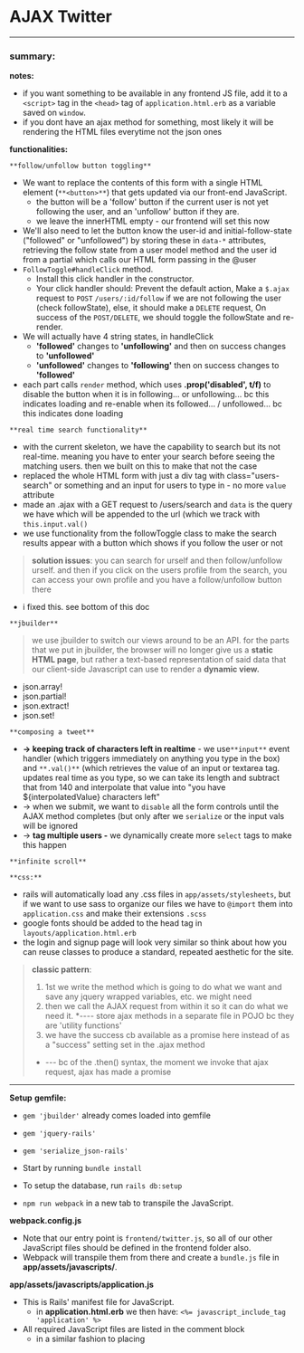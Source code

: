 # AJAX Twitter

---

### **summary:** 
**notes:**
- if you want something to be available in any frontend JS file, add it to a `<script>` tag in the `<head>` tag of `application.html.erb` as a variable saved on `window`.
- if you dont have an ajax method for something, most likely it will be rendering the HTML files everytime not the json ones

**functionalities:**

`**follow/unfollow button toggling**`
- We want to replace the contents of this form with a single HTML element (`**<button>**`) that gets updated via our front-end JavaScript.
  - the button will be a 'follow' button if the current user is not yet following the user, and an 'unfollow' button if they are. 
  - we leave the innerHTML empty - our frontend will set this now
- We'll also need to let the button know the user-id and initial-follow-state ("followed" or "unfollowed") by storing these in `data-*` attributes, retrieving the follow state from a user model method and the user id from a partial which calls our HTML form passing in the @user 
- `FollowToggle#handleClick` method. 
  - Install this click handler in the constructor. 
  - Your click handler should: Prevent the default action, Make a `$.ajax` request to `POST` `/users/:id/follow` if we are not following the user (check followState), else, it should make a `DELETE` request, On success of the `POST/DELETE`, we should toggle the followState and re-render.
- We will actually have 4 string states, in handleClick 
  - **'followed'** changes to **'unfollowing'** and then on success changes to **'unfollowed'**
  - **'unfollowed'** changes to **'following'** then on success changes to **'followed'**
- each part calls `render` method, which uses **.prop('disabled', t/f)** to disable the button when it is in following... or unfollowing... bc this indicates loading and re-enable when its followed... / unfollowed... bc this indicates done loading

`**real time search functionality**` 
- with the current skeleton, we have the capability to search but its not real-time. meaning you have to enter your search before seeing the matching users. then we built on this to make that not the case
- replaced the whole HTML form with just a div tag with class="users-search" or something and an input for users to type in - no more `value` attribute
- made an .ajax with a GET request to /users/search and `data` is the query we have which will be appended to the url (which we track with `this.input.val()`
- we use functionality from the followToggle class to make the search results appear with a button which shows if you follow the user or not
> **solution issues**: you can search for urself and then follow/unfollow urself. and then if you click on the users profile from the search, you can access your own profile and you have a follow/unfollow button there
  - i fixed this. see bottom of this doc 

`**jbuilder**`

> we use jbuilder to switch our views around to be an API. for the parts that we put in jbuilder, the browser will no longer give us a **static HTML page**, but rather a text-based representation of said data that our client-side Javascript can use to render a **dynamic view.**
- json.array!
- json.partial!
- json.extract!
- json.set!

`**composing a tweet**` 
- **-> keeping track of characters left in realtime** - we use`**input**` event handler (which triggers immediately on anything you type in the box) and `**.val()**` (which retrieves the value of an input or textarea tag. updates real time as you type, so we can take its length and subtract that from 140 and interpolate that value into "you have ${interpolatedValue} characters left"
- -> when we submit, we want to `disable` all the form controls until the AJAX method completes (but only after we `serialize` or the input vals will be ignored
- -> **tag multiple users -** we dynamically create more `select` tags to make this happen

`**infinite scroll**`


`**css:**` 
- rails will automatically load any .css files in `app/assets/stylesheets`, but if we want to use sass to organize our files we have to `@import` them into `application.css` and make their extensions `.scss`
- google fonts should be added to the head tag in `layouts/application.html.erb`
- the login and signup page will look very similar so think about how you can reuse classes to produce a standard, repeated aesthetic for the site.


>   **classic pattern**: 
>   1) 1st we write the method which is going to do what we want and save any jquery wrapped variables, etc. we might need
>  2) then we call the AJAX request from within it so it can do what we need it.
>     *---- store ajax methods in a separate file in POJO bc they are 'utility functions'
>  3) we have the success cb available as a promise here instead of as a "success" setting set in the .ajax method
>    * --- bc of the .then() syntax, the moment we invoke that ajax request, ajax has made a promise

---

**Setup**
**gemfile:**
- `gem 'jbuilder'`   already comes loaded into gemfile
- `gem 'jquery-rails'`
- `gem 'serialize_json-rails'`

- Start by running `bundle install`
- To setup the database, run `rails db:setup`
- `npm run webpack` in a new tab to transpile the JavaScript.

**webpack.config.js**
- Note that our entry point is `frontend/twitter.js`, so all of our other JavaScript files should be defined in the frontend folder also.
- Webpack will transpile them from there and create a `bundle.js` file in **app/assets/javascripts/**.

**app/assets/javascripts/application.js**
- This is Rails' manifest file for JavaScript.
  - in **application.html.erb** we then have:     `<%= javascript_include_tag 'application' %>` 
- All required JavaScript files are listed in the comment block 
  - in a similar fashion to placing <script> tags in our HTML - except that Rails compiles them all into a single file for production. 
- But **unlike Webpack, Rails doesn't intelligently manage dependencies**, so you still have to be extra **careful about the load order.**
- It's currently only requiring `jquery` and `jquery_ujs` : 
```javascript
//= require jquery
//= require jquery_ujs
```
- after these, add **`require jquery.serializejson`** (for submitting forms) and **`require_tree`** (to include any files in app/assets/javascripts, for instance, our bundle.js). 
  - **jquery.serializejson:** before we were using jquery `**.serialize()**`, which returns URL encoded string.
    - For the `.ajax()` **data** setting, we can use the **serializeJSON jQuery plug-in** to add a **`.serializeJSON()`** method to jQuery, which creates a JavaScript object following the Rails parameter conventions.

**gemfile:**
`gem 'serialize_json-rails'`

---

## `**Phase I: FollowToggle**`

We will write a `FollowToggle` class that turns a button into a toggle that will follow/unfollow a user.

a) Look at **app/views/follows/_form.html.erb.** 
- First, let's modify the Rails view for the follow button to accommodate front-end manipulation. 
- Notice that there are two branches of logic: 
  - the button will be a 'follow' button if the current user is not yet following the user, and an 'unfollow' button if they are. 
  - We want to replace the contents of this form with a single HTML element that gets updated via our front-end JavaScript.
1. Replace the contents of the button form with a single `<button>`.
1. Give the button a `class` of`follow-toggle`.
1. We'll also need to let the button know the user-id and initial-follow-state ("followed" or "unfollowed") by storing these in `data-*` attributes. 
  1. We can determine the initial-follow-state using the `User#follows?` method.
1. Leave the inner HTML of the button empty: the FollowToggle class will be responsible for setting this.
**old:**
```html
<% if current_user.follows?(user) %>
  <form action="<%= user_follow_url(user) %>" method="post">
    <input
        type="hidden"
        name="authenticity_token"
        value="<%= form_authenticity_token %>">
    <input type="hidden" name="_method" value="delete">
    <input type="submit" value="Unfollow">
  </form>
<% else %>
  <form action="<%= user_follow_url(user) %>" method="post">
    <input
        type="hidden"
        name="authenticity_token"
        value="<%= form_authenticity_token %>">
    <input type="submit" value="Follow">
  </form>
<% end %>
```

**new:**
note on HTML documentation it says:
> Tip: Always specify the type attribute for a <button> element.  Different browsers use different default types for the <button> element.
they didnt do this here so just noting it 
```html
<button class="follow-toggle" data-user-id="<%= user.id %>" data-initial-follow-state="<%= current_user.follows?(user) ? 'followed' : 'unfollowed' %>"></button>
```

b) FollowToggle Class
- NB: Each of your JavaScript classes for this project should be in a separate file in frontend/. Name the files in snake_case to match the casing of the rest of the Rails app.
- Create a new file in **frontend/** called **follow_toggle.js**.
- Define the constructor for `FollowToggle`. 
  - In the constructor, extract the user-id and initial-follow-state data from el and save them as `this.userId` and `this.followState` for later use.
  - You might also find it convenient to store a jQuery wrapped `el` as an instance variable.
  - Set module.exports to your FollowToggle class to make it require-able.
**note:** we allow this options hash here so that we can pass in from `users_search.js` (later) the data we need. Just an easier way to do what $el.data is already doing
- we stored `**data-user-id="<%= user.id %>"**` in HTML for the button, and we can retrieve it as `**el.data('user-id')**`
```javascript
class FollowToggle {
  constructor(el, options) {
    this.$el = $(el);
    this.userId = this.$el.data('user-id') || options.userId;
    this.followState = (this.$el.data('initial-follow-state') ||
      options.followState);
    this.render();

    this.$el.on('click', this.handleClick.bind(this));
  }
}

module.exports = FollowToggle;
```

- Using this class, we can now build a FollowToggle instance for each follow-toggle button on the page.
> NB: Though the follow state is stored in our database as a row (or lack thereof) in a join table, on the client side, we'll keep track of the follow state as a string. To do this we've **bootstrapped** the the user's id and follow-state to the user-id and initial-follow-state data- attributes respectively. 
> we got this information on the user's id and follow state through the user's **show.html.erb**, which calls our HTML form that has the button as a **partial**, passing in the user:
> `<%= render 'follows/form', user: @user %>`
> Later we'll add more states in addition to followed/unfollowed.

---
### **Twitter.js**
You'll probably want to start testing this out about now. But if you run Webpack at this point, nothing will get transpiled because twitter.js (the entry point) is empty, so let's fill it in.

- Require your new FollowToggleclass at the top, and define a document ready callback below.
- The callback should call your constructor once for each button.follow-toggle element.
- You can use `jQuery#each` for this, but beware: the DOM element is the second callback argument; index comes first.
**twitter.js**
```javascript
const FollowToggle = require('./follow_toggle');

$(function () {
  $('button.follow-toggle').each((i, btn) => new FollowToggle(btn, {}));
});
```

---
### **follow_toggle.js**
**a) `FollowToggle#render**`
- Once you're sure that your FollowToggle constructor is being called correctly, write a `FollowToggle#render` method.
- The text should be `"Follow!"` if `this.followState === "unfollowed"`,
- The text should be `"Unfollow!"` if `this.followState === "followed"`.
- Call your `#render`method inside the constructor to initially set the inner HTML.
```javascript
render() {
  switch (this.followState) {
    case 'followed':
      this.$el.html('Unfollow!');
      break;
    case 'unfollowed':
      this.$el.html('Follow!');
      break;
  }
}
```

**b) `FollowToggle#handleClick**`
- Next, write a `FollowToggle#handleClick` method. 
- Install this click handler in the constructor. Your click handler should:
  - Prevent the default action.
  - Make a `$.ajax` request to `POST` `/users/:id/follow` if we are not following the user (check followState), else, it should make a `DELETE` request.
  - On success of the `POST/DELETE`, we should toggle the followState and re-render.
Hint: You probably want to set the `**dataType**` option for $.ajax. This way you can have jQuery automatically parse the response as `**JSON**`. 

- note: we moved all of our .ajax methods into a separate file called **api_util.js.** 
- at the top of the **follow_toggle.js** file, we added `const APIUtil = require('./api_util');`
- Use a `**promise**` to chain a success callback onto your API call that changes the followState appropriately and re-renders: by only passing one cb to `**.then()**`, this makes it the success cb.
```javascript
  handleClick(event) {
    event.preventDefault();

    if (this.followState === 'followed') {
      APIUtil.unfollowUser(this.userId).then(() => {
        followToggle.followState = 'unfollowed';
        followToggle.render();
      });
    } else if (this.followState === 'unfollowed') {
      APIUtil.followUser(this.userId).then(() => {
        followToggle.followState = 'followed';
        followToggle.render();
      });
    }
  }
```

Note: what if we just did the below and no ajax request?
```javascript
    if (this.followState === 'followed') {
      this.followState = 'unfollowed';
      this.render();
  }
```

**this would not work.** this would change how the button is rendered, but the issue is that we would never submit a POST or DELETE request to the server, so it wouldnt update the information in the server. so next time we revisited the page, this current status would no longer be updated

by calling the **ajax** method, this triggers a POST/ DELETE request to server and so the info is updated and remembered. Triggering these requests triggers the corresponding actions in the **follows_controller.rb** which makes the database updates
---

### **api_util.js**
- remember that we like to make our **util** class a **POJO,** not an actual class
- Let's refactor our AJAX calls into an api_util file. Your API util should export an object with the methods `APIUtil#followUser(id)` and `APIUtil#unfollowUser(id)`
- Use a **promise** to chain a success callback onto your API call that changes the followState appropriately and re-renders. (shown above in the follow_toggle.js file)
```javascript
const APIUtil = {

  followUser: id => APIUtil.changeFollowStatus(id, 'POST'),

  unfollowUser: id => APIUtil.changeFollowStatus(id, 'DELETE'),

  changeFollowStatus: (id, method) => (
    $.ajax({
      url: `/users/${id}/follow`, // note that you can interpolate values in url
      dataType: 'json',
      method        // according to ES6, equivalent to method: `${method}` (see below)
    })
  )
}

module.exports = APIUtil;
```
> **Note 1:** note 3: usually something like updating info would be a PUT or PATCH request, which routes to the path, for ex, /photos/:id, while a POST request is for submitting something totally new, and routes to /photos, but things like follows and likes are their own resource, not part of the user's information just accessible for a user based on associations we set up.
>    *   ---- so POST actually does make sense - we are creating (POST) a new follow or deleting (DELETE) it.  
>     *   --- we only have a create and delete method in the follows controller
>     
>  **Note 2**: typically with ajax POST requests  we have a **data** setting, but notice here we dont have one. **the result is that no form data is sent to the server**, but thats fine bc we dont need it anyway (Notice we dont need or use it in our success callback, we just update the text of the current button that triggered the event). 
>  the current user's id (which we always have track of) and the person they are following's id (which we store in the **data-* attribute in the HTML**, which we pass in from the **user show.html.erb** through a partial)  is sufficient. on the server side, our path is /user/:id/follows, bc follows is a nested resource. 

**Note 3:** with ES6, ur allowed to do property declaraction in a shorter syntax, so instead of doing:  
```javascript
   var x = 0, y = 0
   obj = {x: x, y: y}
```
- you can just do:
```javascript
   var x = 0, y = 0
   obj = {x, y}; 
```
- and they will infer what you mean

---
### **follow_toggle.js**
> **Lastly, let's freeze-out the button so that people can't click it while the AJAX request is pending.**
- In `handleClick` set **followState** to **following** or **unfollowing** and call `#render.`
- Update your `#render` method to set the ``disabled`` property if the **followState** is **following** or **unfollowing**; otherwise, make sure disabled is set to **false**. (Use jQuery's **`#prop`** method).
  - remember that we need to use jQuery's **prop()** instead of **attr()** for DOM properties `checked`, `selected`, or `disabled` state of form elements.
```javascript
  handleClick(event) {
    // const followToggle = this;           they saved this & then in cb's: followToggle.followState, but this works w/out it.
    event.preventDefault();

    // it changes the state to unfollowing, at which point in the render method it makes it so that the button is disabled, until the ajax request finishes at which point the succuess cb is called and state changed to unfollowed and button undisabled.
    if (this.followState === 'followed') {
      this.followState = 'unfollowing';
      this.render();
      APIUtil.unfollowUser(this.userId).then(() => {
        this.followState = 'unfollowed';
        this.render();
      });
    } else if (this.followState === 'unfollowed') {
      this.followState = 'following';
      this.render();
      APIUtil.followUser(this.userId).then(() => {
        this.followState = 'followed';
        this.render();
      });
    }
  }
  
    render() {
    switch (this.followState) {
      case 'followed':
        this.$el.prop('disabled', false);
        this.$el.html('Unfollow!');
        break;
      case 'unfollowed':
        this.$el.prop('disabled', false);
        this.$el.html('Follow!');
        break;
      case 'following':
        this.$el.prop('disabled', true);
        this.$el.html('Following...');
        break;
      case 'unfollowing':
        this.$el.prop('disabled', true);
        this.$el.html('Unfollowing...');
        break;
    }
  }
```
  
  
---

## `**Phase II: UsersSearch**`

> Review **app/controllers/users_controller.rb** and **app/views/users/search.html.erb**. We want to create real-time user search. On every keypress as the user types in a username, we'll show the matching users for the current input.

- with the current skeleton, we have the capability to search but its not real-time. meaning you have to enter your search before seeing the matching users 

**a) UsersSearch Class - app/views/users/search.html.erb**
- Replace the entire form with a nav with `class` `users-search`.
- Add an input field for the user to type the name.
- Nested in the nav.users-search, have a `ul.users` for displaying results.

**old:**
```html
<h1>Search!</h1>

<form action="/users/search" method="GET">
  <input
    type="text"
    name="query"
    value="<%= @query %>">

  <input type="submit" value="Search Users!">
</form>

<ul>
  <% @users.each do |user| %>
    <li>
      <a href="<%= user_url(user) %>"><%= user.username %></a>
      <%= render 'follows/form', user: user %>
    </li>
  <% end %>
</ul>
```

**new:**
- The HTML5 `**placeholder**`attribute is used in input tags.The placeholder attribute specifies a short hint that describes the expected value of an input field (e.g. a sample value or a short description of the expected format).The short hint is displayed in the input field before the user enters a value.
```html
<h2 class='page-header'>Search!</h2>

<div class='users-search'>
<form class="simple-form">
  <div>
    <label for='user-search-input'>Username</label>
    <input class='user-search-input' 
      type="text" 
      name="username"
      placeholder='Enter a username'>
  </div>
</form>

<h4>Results</h4>
<ul class="users"></ul>
</div>
```


**b) UsersSearch Class** **- frontend/users_search.js**
- Create a **frontend/users_search.js** file and define the `UsersSearch` class.
- In the constructor, store jQuery wrapped versions of the `el`, its `input` and its `ul` on this.
  - using `**.find()**` is basically the same as if we had selected the selector directly, except we're narrowing down the search so now our program wont have to look through the entire DOM.
```javascript
const APIUtil = require('./api_util');

class UsersSearch {
  constructor(el) {
    this.$el = $(el);
    this.$input = this.$el.find('input[name=username]');
    this.$ul = this.$el.find('.users');
    // .on input is the event now
    this.$input.on('input', this.handleInput.bind(this));
  }
}
  
module.exports = UsersSearch;
```

---
### **Twitter.js**
- As with FollowToggle, build an instance of UsersSearch for each nav.users-search in your entry file. (although there is really only one, unlike with FollowToggle buttons where there were so many)
```javascript
const FollowToggle = require('./follow_toggle');

$(function () {
  $('button.follow-toggle').each((i, btn) => new FollowToggle(btn, {}));
  $('.users-search').each( (i, search) => new UsersSearch(search) );
});
```

---
### **api_util.js**
- Write an `**APIUtil#searchUsers(queryVal, success)**` to make a request to `/users/search`. You can send query parameters along with an $.ajax call through the data. Don't forget to set dataType!
  - we had to put the **query** as an object to **data** because data takes in a Plain Object, string, or array
  - GET request meaning it will append the **query**, which will just be whatever text we typed into the search bar, to the end of the url
    - according to the ES6 shortened property declaration syntax: this is equivalent to saying: `{ query: query }`
```javascript
  searchUsers: query => (
    $.ajax({
      url: '/users/search',
      dataType: 'json',
      method: 'GET',
      data: { query }    // same as data: { query: query }
    })
  )
```

![Image](https://www.dropbox.com/s/f6uju67n689ipdo/ByUn8p9TX_SJXfc3JC7.png?dl=1)


---
### **users_search.js**

**c)** Write a `**UsersSearch#handleInput**` handler. 
- On each input event, call `APIUtil.searchUsers`, sending the input's val as the query parameter.
```javascript
 handleInput(event) {
    if (this.$input.val() === '') {        // render empty arr if no users
      this.renderResults([]);
      return;
    }
    APIUtil.searchUsers(this.$input.val())
      .then(users => this.renderResults(users));
  }
```
  
---
### **users_controller.rb**
Now, let's set up your controller to respond to AJAX requests with JSON. Because your controller will be handling both HTML and JSON requests, let's separate out each of those types of requests and respond to them separately. 
- Put the following code into your controller to replace the line reading **render :search**:
```ruby
respond_to do |format|
  format.html { render :search }
  format.json { render :search }
end
```

the entire **search action** in the **users controller** now looks like this:
```javascript
  def search
    if params[:query].present?
      @users = User.where('username ~ ?', params[:query])
    else
      @users = User.none
    end

    respond_to do |format|
      format.html { render :search }
      format.json { render :search }
    end
    
  end
```
- apparently using a `**~**` in AR `where` query is for matching regular expressions. 
  - in rails server log looks like:   `User Load (0.8ms)  SELECT "users".* FROM "users" WHERE (username ~ 'a')`
  - we use it because it allows us to match the query anywhere in the string - and imitating the same with LIKE would mean we would have to include a % before and after the query, but that wouldn't work if we're interpolating in the ?. 
  - [https://www.postgresql.org/docs/8.1/functions-matching.html](https://www.postgresql.org/docs/8.1/functions-matching.html)
- `**.present?**` will load all records returned, while `**.exists?**` would just check if there's at least 1 record found, without loading them all
  - theres a big performance issue (.present way slower) but it makes sense to use it in this case
- `**Model.none**` returns an activeRecord relation object that is empty:
  - Returns a chainable relation with zero records, specifically an instance of the ActiveRecord::NullRelation class.
  - Used in cases where a method or scope could return zero records but the result needs to be chainable. 
  - **from testing, it does not look like just saying @users = []** would break the code here. but i guess good to just use this Model.none. it follows the **null object pattern**
  - [https://apidock.com/rails/v4.0.2/ActiveRecord/QueryMethods/none](https://apidock.com/rails/v4.0.2/ActiveRecord/QueryMethods/none)
```javascript
>> Model.none 
=> #<ActiveRecord::Relation []>
```


---
### **Jbuilder Teaser**
For now, just follow along! You're not going to understand all of the jbuilder stuff till we go over next week.

We've told the controller to :
1. render the :search HTML view for requests that want **HTML** -> **app/views/users/search.html.erb** and to 
1. render the :search **JSON** view for requests that want JSON -> **app/views/users/search.json.jbuilder**
But we don't yet have a search.json view! Let's make one. The file, in the /users/ folder, should be named **search.json.jbuilder** and should contain the following code:
- The code below takes your `@users` instance variable and turns it into an array of JSON objects. 
- Each object will have all of its information as well as `followed`, which will be either **true** or **false** depending on whether the current user is following this user.
  - `*items` means that the function accepts variable number of arguments.
  - it turns our array of column_names, shown below this code box, into comma separated list of column names for each user. 
  - and adds on to the end of that comma separated list one more k/v pair: `followed: true/fase`
**in summary, the below creates an array filled with objects, 1 object for each user that came up in the search query. in each object, includes the k/v pairs for the attributes indicated below:**
```ruby
json.array!(@users) do |user|
  json.(user, *User.column_names)
  json.followed(current_user.follows?(user))
end
```

![Image](https://www.dropbox.com/s/ihgzxfxh1n2f446/ByUn8p9TX_r1F-th1A7.png?dl=1)

- `**column_names`:** rails provides a helper method column_names that returns all of the database columns for a model Class 
  - you can even confirm this in **rails console:** 
```ruby
[4] pry(main)> User.column_names
=> ["id", "username", "password_digest", "session_token", "created_at", "updated_at"]
```

---
### **users_search.js**
**Handling Success - `UsersSearch#renderResults**`
- When the AJAX call successfully returns a list of matching users, we want to display those results in the `ul.users`. 
- Write a method `UsersSearch#renderResults` for your promise success handler. It should:
  - Empty out `ul.users` and iterate through the fetched array of users.
  - For each result, use jQuery to build an `li` containing an anchor tag linking to the user.
  - Use the jQuery `**append**` method to add each result to the ul.
  - Last, we want to add follow toggle buttons for each of these results. When building the li tags for each user, build a button, too. You can create a FollowToggle instance for the button to setup the follow toggle.
```javascript
  renderResults(users) {
    this.$ul.empty();

    for (let i = 0; i < users.length; i++) {
      const user = users[i];

      let $a = $('<a></a>');
      $a.text(`@${user.username}`);
      $a.attr('href', `/users/${user.id}`);

      const $followToggle = $('<button></button>');
      new FollowToggle($followToggle, {
        userId: user.id,
        followState: user.followed ? 'followed' : 'unfollowed'
      });

      const $li = $('<li></li>');
      $li.append($a);
      $li.append($followToggle);

      this.$ul.append($li);
    }
  }
```

**testing:** from testing saw that each letter you enter/delete from the search bar, sends a GET request to the server for the users that match the current input in the search bar, and renders them, along with a follow/unfollow button depending on whether you already follow or not
- you can inspect the JSON object you get from the server each time if you go to the **preview** tab under **Networks** for the correct GET request
---
### **Styling**
-----just part of it not all of it
- Change the default page font
- Add headers for your app and the search results page
- Style those buttons!

- **application.scss** - this is our CSS manifest file
  - just like JS, need to be careful about order
  - just like JS, included into **application.html.erb** with   `<%= stylesheet_link_tag    'application', media: 'all' %>`
- i just copied their stylesheets - **reset.scss**, **base.scss**, **nav.scss**
  - added my own **search.scss** to make my own slight changes
- and imported them into the bottom of application.scss in an appropriate order:
```javascript
 @import 'reset.scss';
 @import 'base.scss';
 @import 'nav.scss';
 @import 'simple-form.scss';
 @import 'search.scss';
```

---

## `**Phase III: TweetCompose**`

**tweets_controller.rb**
- First, we're going to update our TweetsController to handle JSON requests, similarly to how we updated our UsersController before. 
- If we've successfully created a tweet from a JSON request, then we should render that tweet back as JSON. We could `render json: @tweet`, but then we might not have all of the information we need. 
- instead, add a `respond_to` block and put cases for format.html and format.json inside it. 
  - If the request matches `format.json`, call `render :show` so that we can structure our response to our application's needs.
***entire tweets_controller `create` method now looks like:***
```ruby
  def create
    # simulate latency
    sleep(1)
    # as of latest rails update, build and new are now the same
    @tweet = current_user.tweets.build(tweet_params)

    if @tweet.save
      respond_to do |format|
        format.html { redirect_to request.referrer }
        format.json { render :show }
      end
    else
      # Lazy: even respond with JSON to invalid HTML request.
      render json: @tweet.errors.full_messages, status: 422
    end
  end
```
- `**request.referrer**` is just the url we were on when we clicked submit new tweet, which is also the url that sends the POST request to the server to add the new tweet. 
  - you can also check this by going into the request headers and looking for `**referer**`.
  - in this case, its Referer: http://localhost:3000/feed.
- For an ActiveRecord Association `**new**` and `**build**` are pretty much the same.
  - I think used to be different but in more recent rails updates they are now the same.
  - either works above
  - but officially, build is just like the new method, but by assocation proxies (not for Models). 

---

**views/tweets/show.json.builder:**
- Now, just as we did before, let's create a show view for our tweets. 
- We're going to call a partial in this view; to that end, we'll put the following code in **`show.json.jbuilder:`**
```ruby
json.partial!("tweets/tweet", tweet: @tweet)
```
  - referencing a file in the same folder called **_tweet.json.jbuilder**
    - Note: never referencing the file _tweet.html.erb

**Partials in Jbuilder work the same way they do in ERB:** - the partial file name starts with a _ and you pass in a piece of information for the partial to render using a hash. 

Let's create that partial right now at `**_tweet.json.jbuilder**`and put the following code into it:
- What this code is doing is collecting the tweet's information, the tweeter's information, and also information about each of that tweet's mentions.
```ruby
json.(tweet, *Tweet.column_names)

json.user(tweet.user, *User.column_names)

json.mentions(tweet.mentions) do |mention|
  json.(mention, *Mention.column_names)
  json.user(mention.user, *User.column_names)
end
```

---

**TweetCompose Class**
- Open **app/views/tweets/_form.html.erb** and give the `form` a `class tweet-compose`.
  - this partial is rendered from **feeds/show.html.erb,** which is the view that shows the user's feed when they click on the 'Feed' tab in the browser. - this is the part of the feed always at the bottom where you can create a new tweet
- in **frontend/twitter.js,** build an instance of TweetCompose for each `form.tweet-compose`. (although I think there really is only one, unlike with FollowToggle buttons where there were so many)
- create a **frontend/tweet_compose.js**. Write a `**TweetCompose**` class that
  - In the TweetCompose constructor, grab this form and install a `submit` event handler.
  - Write a **`TweetCompose#submit`** method that:
    - 1. uses `serializeJSON` to build JSON from the form contents
      - remember that serialize() and serializeJSON both called on form itself
    - 2. As before, **disable** the form when the submit is made. You can't disable an entire form, so you'll have to disable all the inputs. To get all the inputs, use jQuery's `**:input**` pseudo-CSS selector. Make sure not to disable your inputs until after you've serialized the form contents, or their values will be ignored. :(
    - 3. calls **`APIUtil#createTweet(data)`**function to submit the form --- write this method in **frontend/api_utils.js**
    - 4. creates a **promise** and calls a success callback method `TweetCompose#handleSuccess` --directions on writing it next up

***twitter.js:***
```javascript
const FollowToggle = require('./follow_toggle');
const UsersSearch = require('./users_search');
const TweetCompose = require('./tweet_compose');                            x

$(function () {
  $('button.follow-toggle').each((i, btn) => new FollowToggle(btn, {}));
  $('.users-search').each((i, search) => new UsersSearch(search));
  $('form.tweet-compose').each((i, form) => new TweetCompose(form));        x
});
```

***tweet_compose.js***
```javascript
const APIUtil = require('./api_util');
class TweetCompose {
  constructor(el) {
    this.$el = $(el);
    
    this.$el.on('submit', this.submit.bind(this));
  }
  
  handleSuccess(data) {
  }

  submit(event) {
    event.preventDefault();

    const data = this.$el.serializeJSON();

    this.$el.find(':input').prop('disabled', true);

    APIUtil.createTweet(data).then(tweet => this.handleSuccess(tweet));
  }
}
module.exports = TweetCompose;
```
  **note:**  `**:input**` is a jQuery extension selector not a CSS3 selector. it selects all input, textarea, select & button elements. (basically all form controls)  
  - **it is not recommended to use this** the way we did above:
> Because these selectors are jQuery extension and not part of the CSS specification, queries using them cannot take advantage of the performance boost provided by the native DOM `querySelectorAll()` method.To achieve the best performance when using these selectors, first select some elements using a pure CSS selector, then use `.filter(":selectorName")`.
 
***api_util.js***
- we passed in the data as serialized form from the **tweet_compose.js** file. just looks confusing bc typically we just serialize it directly in the .ajax method, but we also wanted to disable the form controls until .ajax method completes, and we must serialize the form before we disable or the values will be ignored, so we had to do it outside of .ajax method in the method that called it
```javascript
createTweet: data => (
    $.ajax({
      url: '/tweets',
      method: 'POST',
      dataType: 'json',
      data
    })
  )
```


`**TweetCompose#handleSucess**` 

in this cb, we:
- 1. want to insert the created tweet into the list of all tweets. How does TweetCompose find the ul of tweets? We can set a `data` attribute on the form where the value is the selector that corresponds to the target ul. 
  - For example, if we give the target ul an id of `#feed`, we can give our form the following data attribute: `data-tweets-ul="#feed"`. 
  - Our TweetCompose can pull out this data attribute and use the selector #feed to find the ul. This is better than hard coding #feed into the JS.
- 2. **just for now:** A successf`ul` AJAX post request for a tweet should return back the newly created tweet in JSON format. For simp`li`city, have TweetCompose call `**JSON.stringify**` on the created Tweet. Build an li with the JSON content, and stick it in the ul. We'll actually render this nicely in a later phase.
  - this just renders it on the page at the bottom of our feed as a JSON string not at all what we want but fine for now
  - were able to call `**JSON.stringify` on it bc we used `.serializeJSON()` earlier so our data is a JS objg.**

***app/views/feeds/show.html.erb:** (just the part that we changed):*
***- old :***
```javascript
<%= render 'tweets/form' %>
```
***- new:*** 
- all we did was pass in a `tweets_ul` variable with the string value of `'#feed'`
- we had to do this on this page instead of just pung '#feed' in the _form.html.erb page bc this page is what the ul with id='feed' is defined in the first place, so even though the data attribute will be on another page it uses ruby erb tags and will evaluate to the ul on this page (see code block after this one)
```javascript
<%= render 'tweets/form', tweets_ul: '#feed' %>
```

***app/views/tweets/_form.html.erb** - again just small part*
```html
<h2>New Tweet!</h2>
<form class="tweet-compose" data-tweets-ul="<%= tweets_ul %>">
```


***tweets_compose.js:***
- *Noting that string interpolation is valid in to create new jQuery object*
```javascript
handleSuccess(data) {
  const $tweetsUl = $(this.$el.data('tweets-ul'));
  const $listEl = $(`<li>${JSON.stringify(data)}</li>`);
  $tweetsUl.append($listEl);
}
```


`**Maximum characters**`

- Finally, let's add a counter that will show the number of characters remaining for a tweet (starting at 140). Add a `strong` tag with `class .chars-left` to the `form`. 
- In the TweetCompose constructor, add an `input` event handler on the `textarea`. In it, update the strong tag with the number of characters remaining.
***tweets/_form.html.erb***
- *noting theres nothing actually inside the strong tag just a class. I guess we'll be defining what it renders in the JS, never seen it used this way before*
```html
<h2>New Tweet!</h2>
<form class="tweet-compose" data-tweets-ul="<%= tweets_ul %>">

  <label for='tweet-textarea'>What's on your mind?</label>
  <textarea id='tweet-textarea' name="tweet[content]" placeholder="What's on your mind?"></textarea>
  <strong class="char-left"></strong>
```
  
  **tweets_compose.js**
- `**'input'**`event reacts immediatally for any typing (so each char) into that textarea
- `**val()`:** retrieve the value of an input or textarea tag. updates real time as you type
- Again, cud have used`**.html()**` in place of `**.text()**` below wouldn't make a diff here bc not working w/ xml
  - but, from general understanding use .text() for rendering any plain text to the page you want the user to see and .html() for things like button text
- `**'submit'**`event can only be attached to `<form>` elements.  - reminder
```javascript
class TweetCompose {
  constructor(el) {
    this.$el = $(el);
    
/*referencing textarea[name="tweet[content]"]. To use any of the meta - chars- !"#$%&'()*+,./:;<=>?@[\]^`{|}~ -as a literal part of a name, must be escaped w/: \\ */
    
    this.$input = this.$el.find('textarea[name=tweet\\[content\\]]');        x
    this.$input.on('input', this.handleInput.bind(this));                    x
    
    this.$el.on('submit', this.submit.bind(this));
  }
  
  handleInput(event) {
    const inputLength = this.$input.val().length;

    this.$el.find('.char-left').text(`${140 - inputLength} characters left`);
  }
}
```

---
### **Style it!**
made a`**tweet.scss**` stylesheet and added it as an import onto the end of `**application.scss**`
- Hide your `label` and use a `placeholder` attribute on your tweet form's textarea
  - I kept the label but styled it in CSS with **display: none** just in case. but note: `**visibility: hidden**` hides the element, but it still takes up space in the layout. `**display: none**` removes the element completely from the document. It does not take up any space, even though the HTML for it is still in the source code.
- Add some padding to your textarea
- Center your form on the page and give it a fixed height and width
  - reasonable to set a height and width on a textarea element - which is all our form is supposed to be right now
---
### `**Phase IV: TweetCompose: Mentioned Users**`
The next part is to allow us to tag multiple users in a tweet. Right now we can select a single user to tag. Our killer feature will be to dynamically create more select tags so we can tag more users.

Rather than have just one select tag visible all the time, we want to have no select tags to start. Instead, we want to show an "Add mention" link which will let us add multiple select tags to the page.

To do this, create a **`newUserSelect`** helper function to create a new `select` element with all of the users as options. You can get the users by **"bootstrapping"** them to the global window from our backend.
- In `**application.html.erb**`, inside a `<script>` and in JavaScript, assign a json array of all of our users (you will have to render a partial) to window.users. This will give us access to window.users from our frontend code.
***application.html.erb - inside of the `<head></head>***`
- *remember our HTML files can access all our models*
```javascript
<script type='text/javascript'>
  window.users = <%= render("users/users.json.jbuilder", users: User.all).html_safe %>; 
</script>
```
- `**html_safe:**` Marks a string as trusted safe. It will be inserted into HTML with no additional escaping performed. It is your responsibilty to ensure that the string contains no malicious content. This method is equivalent to the ``raw`` helper in views. It is recommended that you use ``sanitize`` instead of this method. **It should never be called on user input.**

***users/_users.json.jbuilder***
```javascript
json.partial! partial: 'users/user.json.jbuilder', collection: users, as: :user
```

***user/_user.json.jbuilder***
```javascript
json.extract! user, :id, :username
```

- Now add a button below our textarea that will add a new select element. We can click it more than once to "mention" multiple users.
- Test this out and make sure you can create new select tags by clicking the link.
***tweets/_form.htlm.erb***
```html
<form class="simple-form tweet-compose" data-tweets-ul="<%= tweets_ul %>">
  <label for='tweet-textarea'>What's on your mind?</label>
  <textarea id='tweet-textarea' name="tweet[content]" placeholder="What's on your mind?"></textarea>
  <strong class="char-left"></strong>

  <ul class="mentioned-users"></ul>        x

  <ul class='tweet-actions'>                x
    <li>                                    x             
      <button class="add-mentioned-user">Add mention</button>   x
    </li>                                   x                                                     
    <li>                                    x
      <input type="submit" value="Post Tweet!">            x
    </li>                                            x
  </ul>                                              x
</form>                                              x
```

***tweets_compose.js***
```javascript
class TweetCompose {
  constructor(el) {
    this.$el = $(el);    
    this.$input = this.$el.find('textarea[name=tweet\\[content\\]]');
    
    this.$input.on('input', this.handleInput.bind(this));

    this.$mentionedUsersDiv = this.$el.find('.mentioned-users'); 
    this.$el.find('.add-mentioned-user').on(         
      'click', this.addMentionedUser.bind(this));

    this.$el.on('submit', this.submit.bind(this));
  }

  addMentionedUser(event) {
    event.preventDefault();

    this.$mentionedUsersDiv.append(this.newUserSelect());
  }
  
  newUserSelect() {
    const userOptions = window.users
      .map(user =>
        `<option value='${user.id}'>${user.username}</option>`)
      .join('');

    const html = `
      <div>
        <select name='tweet[mentioned_user_ids][]'>
          ${userOptions}
        </select>
        <button class='remove-mentioned-user'>Remove</button>
      </div>`;

    return $(html);
  }
```

- add functionality to also remove mentioned users before you send the tweet 
***tweet_compose.js***
```javascript
//...
this.$mentionedUsersDiv = this.$el.find('.mentioned-users');
    this.$el.find('.add-mentioned-user').on(
      'click', this.addMentionedUser.bind(this));
    this.$mentionedUsersDiv.on(                    x
      'click', '.remove-mentioned-user',           x this.removeMentionedUser.bind(this));              x
//....

// parent of the button is the div made above holding the button.
  removeMentionedUser(event) {
    event.preventDefault();
    $(event.currentTarget).parent().remove();
  }
```

- Lastly, we want to update `**TweetCompose#clearInput**` to clear out all the selects after form submission succeeds.
- Put all your select tags into a div with class .mentioned-users.
- In `#clearInput`, grab this div and empty() it.
***tweet_compose.js:***
`**clearInput**`
   * 1) sets the value to '' so the textarea becomes blank (.val() setter only takes in 1 param when used as setter)
   * 2) find the div's that hold the mentioned users selected and clear that 
   * 3) undisable the button we disabled earlier for the form submission in 'submit' method
   * 4) empty the field under textarea that tells us how many characters we have left
```javascript
  clearInput() {  
    this.$input.val('');
    this.$mentionedUsersDiv.find('div').empty();
    this.$el.find(':input').prop('disabled', false);
    this.$el.find('.char-left').empty();
  }
  
  handleSuccess(data) {
    const $tweetsUl = $(this.$el.data('tweets-ul'));

    const $listEl = $(`<li>${JSON.stringify(data)}</li>`);
    $tweetsUl.append($listEl)

    this.clearInput();        x
  }
```
  
---
### `**Styling**`
You know the drill. Pretty up your mentions by adding some styles to it.

---
### `**Phase V: Infinite Tweets**`  
Right now we send all the tweets down when the user requests /feed. If there are many, many tweets in the feed, this will send a huge amount of data to the user. Moreover, the user is likely to be interested in only the most recent tweets.

`**User Model**`
- Let's **paginate** the sending of tweets. To start, open up `app/models/user.rb`. 
- Modify the `#feed_tweets` method to send only up to limit tweets. Also, modify it not to return any tweets created after `max_created_at`. 
- Test this out in your Rails console before moving to the JavaScript portion.
***app/models/user.rb:***
```ruby
  def feed_tweets(limit = nil, max_created_at = nil)
    @tweets = Tweet
      .joins(:user)
      .joins('LEFT OUTER JOIN follows ON users.id = follows.followee_id')
      .where('tweets.user_id = :id OR follows.follower_id = :id', id: self.id)
      .order('tweets.created_at DESC')
      .distinct

    # TODO: How can we use limit/max_created_at here??

    @tweets = @tweets.limit(limit) if limit                x
    @tweets = @tweets.where('tweets.created_at < ?',       x max_created_at) if max_created_at                            

    @tweets
  end
```

`**Views**`
- Next, let's begin modifying the `app/views/feeds/show.html.erb` template. You should have a `ul#feed` from phase III. 
- Wrap that ul with a div with `class infinite-tweets`. 
- You can empty out the contents of the ul#feed since we'll be adding the tweets inside dynamically with jQuery now. 
- Also, write an anchor tag with class `fetch-more`; this link will be clicked to load more tweets.
`**Feeds Controller**`
- As we did before, we're going to have to update our FeedsController to handle JSON requests. 
- Replace the `render :show` line in `FeedsController#show` with the following code:
```ruby
respond_to do |format|
  format.html { render :show }
  format.json { render :show }
end
```

***results:***
```ruby
  LIMIT = 20

  def show
    @feed_tweets =
      current_user.feed_tweets(LIMIT, params[:max_created_at]).includes(:user)

    respond_to do |format|
      format.html { render :show }
      format.json { render :show }
    end
  end
```

Now, also in a repetition of our earlier process, let's build out the rest of our JSON API. We'll start by creating a **`feeds/show.json.jbuilder`**. We can reuse the tweet partial we already wrote by calling it in this show view:

```ruby
json.array!(@feed_tweets) do |tweet|
  json.partial!("tweets/tweet", tweet: tweet)
end
```

`**InfiniteTweets Class**`

`twitter.js`
```javascript
const FollowToggle = require('./follow_toggle');
const UsersSearch = require('./users_search');
const TweetCompose = require('./tweet_compose');
const InfiniteTweets = require('./infinite_tweets');        x

$(function () {
  $('div.infinite-tweets').each((i, tweet) => new           x            InfiniteTweets(tweet));
  $('button.follow-toggle').each((i, btn) => new FollowToggle(btn, {}));
  $('.users-search').each((i, search) => new UsersSearch(search));
  $('form.tweet-compose').each((i, form) => new TweetCompose(form));
});
```

- Begin writing an `InfiniteTweets` class.
  - Listen for clicks to fetch more;
  - Create an `InfiniteTweets#fetchTweets` method.
  - Create an `APIUtil` method to make requests to /feed
  - In #fetchTweets, call your APIUtil, and on resolution of the promise call an `#insertTweets` method.
`**insertTweets**`
- For simplicity, for each tweet, just append <li> items with JSON.stringify(tweet) into the appropriate ul.
- If you click the link twice, you'll fetch the same set of tweets twice. We need to send the max_created_at parameter.
- In the InfiniteTweets constructor, initialize this.maxCreatedAt to null.
`**fetchTweets**` pt.2
- In the #fetchTweets method, if maxCreatedAt !== null, send it in the AJAX data parameter. (Notice the often confusing mix of Ruby and JS naming conventions).
- When successfully fetching tweets, record this.max_created_at by looking at the created_at attribute of the last tweet fetched. This should ensure that each call to #fetchTweets fetches the next set of tweets, chronologically.
- Once you've fetched all the tweets, you should remove the "Fetch more tweets" link and replace it with a message that there are no more tweets to fetch. You can tell there are no more tweets to fetch if < 20 tweets are returned.
`infinite_tweets.js`
```javascript
const APIUtil = require('./api_util');

class InfiniteTweets {
  constructor(el) {
    this.$el = $(el);
    
     this.lastCreatedAt = null;
     
    this.$el.on('click', '.fetch-more', this.fetchTweets.bind(this));
  }
  
  insertTweets(data) {
    const $li = $(`<li>${JSON.stringify(data)}</li>`);
    this.$el.find('ul.tweets').append($li);
  }
  
  fetchTweets(events) {
    event.preventDefault();

    const infiniteTweets = this;
    const data = {};
    if (this.lastCreatedAt) data.max_created_at = this.lastCreatedAt;

    APIUtil.fetchTweets(data).then((data) => {
      infiniteTweets.insertTweets(data);

      if (data.length < 20) {
        infiniteTweets.$el
          .find('.fetch-more')
          .replaceWith('<b>No more tweets!</b>');
      }

      if (data.length > 0) {
        infiniteTweets.lastCreatedAt = data[data.length - 1].created_at;
      }
    });
  }
}

module.exports = InfiniteTweets;
```

`api_util.js`
- example of using `**data**` setting with a `GET` request - we just used it here solely for access to it in our success callback to decide which tweets to insert. the data will be in our query string parameters if it is not null
```javascript
fetchTweets: data => (
    $.ajax({
      url: '/feed',
      method: 'GET',
      dataType: 'json',
      data
    })
  )
```

---

### **`Phase VI: jQuery Triggering`**
- There is one last step. Your `**TweetCompose**` also tries to insert tweets into the feed. 
- Should we copy over all the logic of InfiniteTweets into TweetCompose? That doesn't sound very DRY.
- Instead of having TweetCompose insert HTML into the DOM, have it `jQuery#trigger` an `insert-tweet` event on your `#feed ul`. 
- When you trigger the event from the TweetCompose class, pass the newly created tweet's data along as well.
> This is a custom event (not a pre-defined browser event) that you can use so that one module of code can signal another module. Here, this allows TweetCompose to remain agnostic of how a new tweet is inserted; by triggering the custom event, TweetCompose simply notifies InfiniteTweets to do the work of insertion.

***tweet_compose.js***
```javascript
 handleSuccess(data) {
    const $tweetsUl = $(this.$el.data('tweets-ul'));

    // const $listEl = $(`<li>${JSON.stringify(data)}</li>`);   old now we just trigger infiniteTweets class to insert the tweet - not dry to do it twice            x
    // $tweetsUl.append($listEl);                                            x                                
    $tweetsUl.trigger('insert-tweet', data);                                 x            

    this.clearInput();
  }
```


- Add a listener for insert-tweet in the `**InfiniteTweets**` class and have it fire an InfiniteTweets#insertTweet method.
> **Common bug:** You may also want insertTweet to update the the lastCreatedAt instance variable. If you were to compose a tweet and not set lastCreatedAt, you'll fetch the same tweet again when you make an AJAX call to /feed.

```javascript
class InfiniteTweets {
  constructor(el) {
    this.$el = $(el);
    this.lastCreatedAt = null;

    this.$el.on('click', '.fetch-more', this.fetchTweets.bind(this));
    this.$el.on('insert-tweet', this.insertTweet.bind(this));            x
  }

  // this is for tweetCompose. also notice append for fetch more, prepend for add one
  insertTweet(event, data) {
    this.$el.find('ul.tweets').prepend(JSON.stringify(data));        x

    if (!this.lastCreatedAt) {
      this.lastCreatedAt = data.created_at;
    }
  }
  
  insertTweets(data) {
    const $li = $(`<li>${JSON.stringify(data)}</li>`);
    this.$el.find('ul.tweets').append($li);
  }
```
  
---

### `**Phase VII: Jbuilder Practice**`
- Since we're going to be using Jbuilder often over the next few weeks, let's get some more practice with it today. Use its [docs](https://github.com/rails/jbuilder/blob/master/README.md) a guide.

**Follows Show**
- Let's start by creating a simple view for our `FollowsController` to use. 
- In both its `create` and `destroy methods`, the FollowsController calls `render json: @follow`. 
- Replace that with `render :show` and write a show view in Jbuilder. 
- This view should have the same effect as calling render json: @follow - all of the follow's information should get sent to the frontend.
***follows/show.json.jbuilder:***
```ruby
json.extract! @follow
```
- Test your new view by creating and destroying Follows using your app. Does it still work? Yes

**Users Show**
Next, we'll work on a show view for users. 

> In a full Rails API backend, we might use this view when a user is created, destroyed, or shown, as well as whenever a user logs in or out. This view should be similar to the view we just wrote, with one crucial difference: we need to keep our users' private information from being sent over the internet. Write a users/show.json.jbuilder that only returns a user's username and id, keeping their password_digest and session_token safe on the server.

***users/show.json.jbuilder:***
```ruby
json.extract! @user, :id, :username
```
- Test your new view by modifying your `User#create` method to `render :show` when it receives a JSON request. 
- Does your view send back the correct information if you test it using Postman? After your test succeeds, change your controller code back.

**Tweets Index**
- Finally, we'll write an index view for tweets. 
- This view isn't strictly applicable to our current application, but it demonstrates a pattern that you will use in future full-stack applications, particularly when we start using `**Redux**`. 
- We're going to return an object filled with tweets, each tweet keyed by its id. It will look like the following:
```json
{
  "1": {
    "content": "Set world napping record",
    "user_id": 1
  },
  "2": {
    "content": "Jumped to the top of the shelf!",
    "user_id": 1
  },
}
```

- Write a `**tweets/index.json.jbuilder**` that returns an object full of tweets. 
```ruby
@tweets.each do |tweet|
  json.set! tweet.id do
    json.extract! tweet, :content, :user_id
  end
end
```
- Create a `**Tweets#index**` method and route, and render your new index view in it.
- Next, include the tweeter's username along with each tweet. Prevent n+1 queries by using includes. Check your server log and make sure that only two queries are being fired to display all of the tweets and usernames.
-  Test your new code by navigating to localhost:3000/tweets.
*index.json.jbuilder:*
```ruby
@tweets.each do |tweet|
  json.set! tweet.id do
    json.extract! tweet, :content, :user_id
    json.username tweet.user.username
  end
end
```

*tweets_controller.rb:*
```ruby
    @tweets = Tweet.all.includes(:user)
    respond_to do |format|
      format.html { redirect_to request.referrer }
      format.json { render :index }
    end
```
*config/routes.rb:*
```ruby
  resources :tweets, only: [:index], defaults: { format: :json }
```


- Next, include a list of each tweet's mentioned users along with each tweet. Make sure to add :mentioned_users to your includes statement to prevent n+1 queries. 
*index.json.jbuilder:*
```ruby
@tweets.each do |tweet|
  json.set! tweet.id do
    json.extract! tweet, :content, :user_id
    json.username tweet.user.username
    json.mentioned_users tweet.mentioned_users
  end
end
```

tweets_controller.rb:
```ruby
  def index
    @tweets = Tweet.all.includes(:user, :mentioned_users)
    respond_to do |format|
      format.html { redirect_to request.referrer }
      format.json { render :index }
    end 
  end
```
- Test your new code by navigating to localhost:3000/tweets - your returned JSON should look like this:
```json
{
  "1": {
    "content": "Set world napping record",
    "user_id": 1,
    "username": "breakfast",
    "mentioned_users": []
  },
  "2": {
    "content": "Jumped to the top of the shelf!",
    "user_id": 1,
    "username": "breakfast",
    "mentioned_users": []
  },
}
```


---

**Fix rendering for TweetCompose and InfiniteTweets** 
currently we're rendering a json string as our new tweet post and when we click fetch more tweets. instead, we want these to be elements part of our HTML page in the same format as the other instances of them:
```javascript
// this is for tweetCompose
  insertTweet(event, data) {
    this.$el.find('ul.tweets').prepend(this.tweetElement(data));        x    

    if (!this.lastCreatedAt) {
      this.lastCreatedAt = data.created_at;
    }
  }
  
  insertTweets(data) {
    this.$el.find('ul.tweets').append(data.map(this.tweetElement));        x
  }

  tweetElement(tweet) {                                                     x                                                             
    const mentions = tweet.mentions.map(mention =>
      `<li class='tweetee'>
        <a href='/users/${mention.user.id}'>@${mention.user.username}</a>
      </li>`)
      .join('');

    const elementString = `
    <div class='tweet'>
      <h3 class='tweeter'>
        <a href='/users/${tweet.user.id}'>
          @${tweet.user.username}
        </a>
      </h3>
      
      <p>${tweet.content}</p>
      
      <ul>Mentions
        ${mentions}
      </ul>
    </div>`

    return $(elementString);
  }
```
  
  
---

### `**Styling**`
- added a **users.scss** and imported it into applicatin.css
- this styles the results when we use the **user search** functionality

---

### `**solution issue fix**`
- you can search for urself and then follow/unfollow urself. and then if you click on the users profile from the search, you can access your own profile and you have a follow/unfollow button there
- i fixed this:
1. in **application_controller.rb** i added a`**current_user_id**` method, and made it accessible to all views by making it a `helper_method`:
```ruby
  helper_method :current_user, :current_user_id         x
  
  def current_user
    # fetches the user we've logged in as
    return nil if self.session[:session_token].nil?
    User.find_by(session_token: self.session[:session_token])
  end

  def current_user_id                        x
    current_user ? current_user.id : nil
  end
```

2. in **application.html.erb** i added a window.current_user in a `script` tag in the `head` tag to give the js frontend files access to the current_user variable:
- put it in an if statement bc otherwise get called out in chrome dev tools for uncaught syntax error when on a login page bc there is no current_user, and so it just sees window.current_user = 
```ruby
<script type='text/javascript'>
  window.users = <%= render("users/users.json.jbuilder", users: User.all).html_safe %>; 
  <% if current_user %>             x
    window.current_user = <%= current_user_id %>
  <% end %>
</script>
```

3. in **users_search.js** i added a conditional that made sure to send a different options hash to followToggle for the current_user vs other users (bc we use followToggle to render the follow buttons wtihin the users search page results) 
```javascript
renderResults(users) {
    this.$ul.empty();

    for (let i = 0; i < users.length; i++) {
      const user = users[i];

      let $a = $('<a></a>');
      $a.text(`@${user.username}`);
      $a.attr('href', `/users/${user.id}`);
      const $followToggle = $('<button></button>');
      if (user.id !== current_user) {                        x
        new FollowToggle($followToggle, {
          userId: user.id,
          followState: user.followed ? 'followed' : 'unfollowed'
        });
      } else {                                                x
        new FollowToggle($followToggle, {
          userId: user.id,
          followState: 'this is you!'
        });
      }

      const $li = $('<li></li>');
      $li.append($a);
      $li.append($followToggle);

      this.$ul.append($li);
    }
  }
```

4. in **follow_toggle.js,** i added additional code to `followClick` and `render` to include this additional followState: 'this is you!'
- 1) added a class to it so that I could style in CSS to make it not look like a button anymore
- 2) disabled it so that the user wont be clicking and it wont send requests of any sort
- 3) updated the HTML content to say 'this is you'
```javascript
handleClick(event) {
    // const followToggle = this;
    event.preventDefault();
    
    if (this.followState === 'this is you!') {            x
      this.render()
    } else if (this.followState === 'followed') {
      this.followState = 'unfollowing';
      this.render();
      APIUtil.unfollowUser(this.userId).then(() => {
        this.followState = 'unfollowed';
        this.render();
      });
    } else if (this.followState === 'unfollowed') {
       // code ...
    }
  }
  
  render() {
    switch (this.followState) {
      case 'followed':
        this.$el.prop('disabled', false);
        this.$el.html('Unfollow!');
        break;
      case 'unfollowed':
       // code...
      case 'following':
       // code...
      case 'unfollowing':
        // code...
      case 'this is you!':
        this.$el.prop('disabled', true);
        this.$el.addClass('user-self');
        this.$el.html('this is you!');
        break;
    }
  }
```
  
  5. **users.scss:**
```css
  .users {

  flex-direction: column;

  li {
    display: flex;
    justify-content: space-between;
    align-items: center;
    margin: 20px;

    a {
      font-size: 20px;
      color: #1da1f2;
    }

    button {
      margin: 0px;
      cursor: pointer;                            x // wasnt hand pointer b4.
    }

    button.user-self {                            x
      color: inherit;
      background-color: inherit;
      outline: none;
      cursor: default;                              // back to arrow mouse click
    }
  }
}
```

now it looks like:

![Image](https://www.dropbox.com/s/gtgnbbj5jgr426d/ByUn8p9TX_B1bPbTPAm.png?dl=1)

6. still saw that if I navigate to my own profile from the search results, i see a follow button at the top of it that shouldnt be there. in **users/show.html.erb,** i put the render button partial in a conditional to make sure to only render the button if the user is not the current_user:
```css
<h2 class='page-header'><%= @user.username %></h2>

<% if current_user_id != @user.id %>                    x
  <%= render 'follows/form', user: @user %>
<% end %>
```

7. in **follow_toggle.js** i added onto the followState conditional bc now that were not calling followToggle from user_search.js, there is no options hash and it will make the follow_state whatever the initial-follow-state was from the HTML form:
- new part is the right side of the ||
```javascript
handleClick(event) {
    // const followToggle = this;
    event.preventDefault();
    
    if (this.followState === 'this is you!' || current_user === this.userId) {
      this.render()
    } else if (this.followState === 'followed') {
      // code...
      });
    } 
    
    // code...
```
